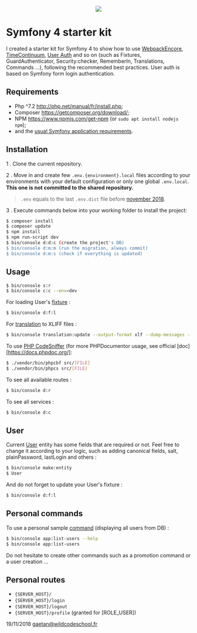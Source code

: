 <p align="center"><a href="https://symfony.com" target="_blank">
    <img src="https://symfony.com/logos/symfony_black_02.svg">
</a></p>

Symfony 4 starter kit
=====================

I created a starter kit for Symfony 4 to show how to use [WebpackEncore][1], [TimeContinuum][2], [User Auth][3]
and so on (such as Fixtures, GuardAuthenticator, Security:checker, RememberIn, Translations, Commands ...),
following the recommended best practices.
User auth is based on Symfony form login authentication.

Requirements
------------

  * Php ^7.2    http://php.net/manual/fr/install.php;
  * Composer    https://getcomposer.org/download/;
  * NPM         https://www.npmjs.com/get-npm (or `sudo apt install nodejs npm`);
  * and the [usual Symfony application requirements][4].

Installation
------------

1 . Clone the current repository.

2 . Move in and create few `.env.{environment}.local` files according to your environments with your default configuration
or only one global `.env.local`. **This one is not committed to the shared repository.**
 
> `.env` equals to the last `.env.dist` file before [november 2018][5].

3 . Execute commands below into your working folder to install the project:

```bash
$ composer install
$ composer update
$ npm install
$ npm run-script dev
$ bin/console d:d:c (create the project's DB)
$ bin/console d:m:m (run the migration, always commit)
$ bin/console d:m:s (check if everything is updated)
```

Usage
-----

```bash
$ bin/console s:r
$ bin/console c:c --env=dev
```

For loading User's [fixture][6] :
```bash
$ bin/console d:f:l
```

For [translation][7] to XLIFF files :
```bash
$ bin/console translation:update --output-format xlf --dump-messages --force en
```

To use [PHP CodeSniffer][8] (for more PHPDocumentor usage, see official [doc][https://docs.phpdoc.org/]:

```bash
$ ./vendor/bin/phpcbf src/[FILE]
$ ./vendor/bin/phpcs src/[FILE]
```

To see all available routes :
```bash
$ bin/console d:r
```

To see all services :
```bash
$ bin/console d:c
```

User
-----

Current [User][9] entity has some fields that are required or not.
Feel free to change it according to your logic, such as adding canonical fields, salt, plainPassword, lastLogin and others : 
```bash
$ bin/console make:entity
$ User
```

And do not forget to update your User's fixture :
```bash
$ bin/console d:f:l
```

Personal commands
-----
To use a personal sample [command][10] (displaying all users from DB) :
```bash
$ bin/console app:list-users --help
$ bin/console app:list-users
```
Do not hesitate to create other commands such as a promotion command or a user creation ...

Personal routes
-----
- `{SERVER_HOST}/`
- `{SERVER_HOST}/login`
- `{SERVER_HOST}/logout`
- `{SERVER_HOST}/profile` (granted for [ROLE_USER])

[1]: https://symfony.com/doc/current/frontend.html
[2]: https://github.com/Innmind/TimeContinuum
[3]: https://symfony.com/doc/current/security/form_login_setup.html
[4]: https://symfony.com/doc/current/reference/requirements.html
[5]: https://symfony.com/doc/current/configuration.html#the-env-file-environment-variables
[6]: https://symfony.com/doc/current/doctrine.html#doctrine-fixtures
[7]: https://symfony.com/doc/current/translation.html
[8]: https://github.com/squizlabs/PHP_CodeSniffer
[9]: https://symfony.com/doc/current/security.html
[10]: https://symfony.com/doc/current/console.html

19/11/2018 gaetan@wildcodeschool.fr
